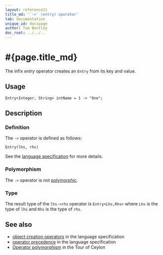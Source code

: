 ```yaml
---
layout: reference11
title_md: '`->` (entry) operator'
tab: documentation
unique_id: docspage
author: Tom Bentley
doc_root: ../../..
---
```


# #{page.title_md}

The infix *entry* operator creates an `Entry` from its key and value.

## Usage 

<!-- try: -->
    Entry<Integer, String> intName = 1 -> "One";

## Description


### Definition

The `->` operator is defined as follows:

<!-- check:none -->
<!-- try: -->
    Entry(lhs, rhs)

See the [language specification](#{site.urls.spec_current}#constructors) for 
more details.

### Polymorphism

The `->` operator is not [polymorphic](#{page.doc_root}/reference/operator/operator-polymorphism). 

### Type

The result type of the `lhs->rhs` operator is `Entry<Lhs,Rhs>` where `Lhs` is the type of `lhs` and `Rhs` is the type of `rhs`.

## See also

* [object creation operators](#{site.urls.spec_current}#constructors) in the 
  language specification
* [operator precedence](#{site.urls.spec_current}#operatorprecedence) in the 
  language specification
* [Operator polymorphism](#{page.doc_root}/tour/language-module/#operator_polymorphism) 
  in the Tour of Ceylon

